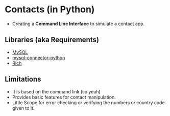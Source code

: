 # Contacts (in Python)
* Creating a **Command Line Interface** to simulate a contact app.

## Libraries (aka Requirements)
* [MySQL](https://www.mysql.com/)
* [mysql-connector-python](https://pypi.org/project/mysql-connector-python/)
* [Rich](https://rich.readthedocs.io/en/stable/introduction.html)

## Limitations
* It is based on the command link (so yeah)
* Provides basic features for contact manipulation.
* Little Scope for error checking or verifying the numbers or country code given to it.
